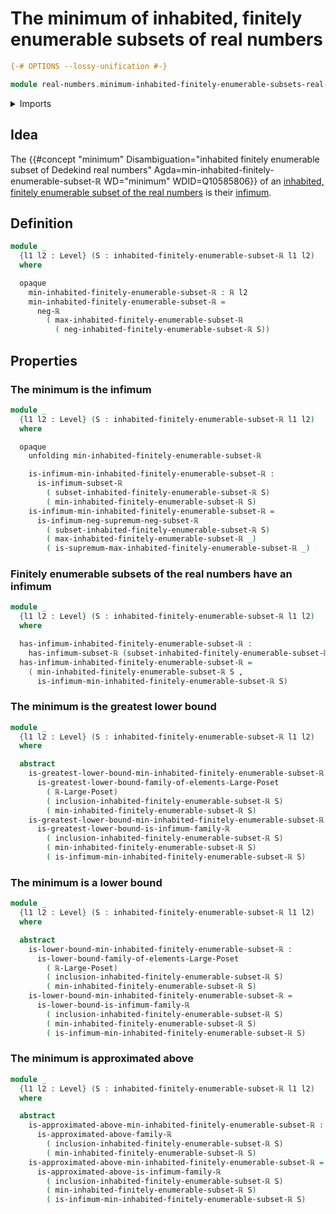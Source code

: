 # The minimum of inhabited, finitely enumerable subsets of real numbers

```agda
{-# OPTIONS --lossy-unification #-}

module real-numbers.minimum-inhabited-finitely-enumerable-subsets-real-numbers where
```

<details><summary>Imports</summary>

```agda
open import foundation.dependent-pair-types
open import foundation.universe-levels

open import order-theory.greatest-lower-bounds-large-posets
open import order-theory.lower-bounds-large-posets

open import real-numbers.dedekind-real-numbers
open import real-numbers.inequality-real-numbers
open import real-numbers.infima-families-real-numbers
open import real-numbers.inhabited-finitely-enumerable-subsets-real-numbers
open import real-numbers.maximum-inhabited-finitely-enumerable-subsets-real-numbers
open import real-numbers.negation-real-numbers
open import real-numbers.subsets-real-numbers

open import univalent-combinatorics.finitely-enumerable-subtypes
```

</details>

## Idea

The
{{#concept "minimum" Disambiguation="inhabited finitely enumerable subset of Dedekind real numbers" Agda=min-inhabited-finitely-enumerable-subset-ℝ WD="minimum" WDID=Q10585806}}
of an
[inhabited, finitely enumerable subset of the real numbers](real-numbers.inhabited-finitely-enumerable-subsets-real-numbers.md)
is their [infimum](real-numbers.infima-families-real-numbers.md).

## Definition

```agda
module _
  {l1 l2 : Level} (S : inhabited-finitely-enumerable-subset-ℝ l1 l2)
  where

  opaque
    min-inhabited-finitely-enumerable-subset-ℝ : ℝ l2
    min-inhabited-finitely-enumerable-subset-ℝ =
      neg-ℝ
        ( max-inhabited-finitely-enumerable-subset-ℝ
          ( neg-inhabited-finitely-enumerable-subset-ℝ S))
```

## Properties

### The minimum is the infimum

```agda
module _
  {l1 l2 : Level} (S : inhabited-finitely-enumerable-subset-ℝ l1 l2)
  where

  opaque
    unfolding min-inhabited-finitely-enumerable-subset-ℝ

    is-infimum-min-inhabited-finitely-enumerable-subset-ℝ :
      is-infimum-subset-ℝ
        ( subset-inhabited-finitely-enumerable-subset-ℝ S)
        ( min-inhabited-finitely-enumerable-subset-ℝ S)
    is-infimum-min-inhabited-finitely-enumerable-subset-ℝ =
      is-infimum-neg-supremum-neg-subset-ℝ
        ( subset-inhabited-finitely-enumerable-subset-ℝ S)
        ( max-inhabited-finitely-enumerable-subset-ℝ _)
        ( is-supremum-max-inhabited-finitely-enumerable-subset-ℝ _)
```

### Finitely enumerable subsets of the real numbers have an infimum

```agda
module _
  {l1 l2 : Level} (S : inhabited-finitely-enumerable-subset-ℝ l1 l2)
  where

  has-infimum-inhabited-finitely-enumerable-subset-ℝ :
    has-infimum-subset-ℝ (subset-inhabited-finitely-enumerable-subset-ℝ S) l2
  has-infimum-inhabited-finitely-enumerable-subset-ℝ =
    ( min-inhabited-finitely-enumerable-subset-ℝ S ,
      is-infimum-min-inhabited-finitely-enumerable-subset-ℝ S)
```

### The minimum is the greatest lower bound

```agda
module _
  {l1 l2 : Level} (S : inhabited-finitely-enumerable-subset-ℝ l1 l2)
  where

  abstract
    is-greatest-lower-bound-min-inhabited-finitely-enumerable-subset-ℝ :
      is-greatest-lower-bound-family-of-elements-Large-Poset
        ( ℝ-Large-Poset)
        ( inclusion-inhabited-finitely-enumerable-subset-ℝ S)
        ( min-inhabited-finitely-enumerable-subset-ℝ S)
    is-greatest-lower-bound-min-inhabited-finitely-enumerable-subset-ℝ =
      is-greatest-lower-bound-is-infimum-family-ℝ
        ( inclusion-inhabited-finitely-enumerable-subset-ℝ S)
        ( min-inhabited-finitely-enumerable-subset-ℝ S)
        ( is-infimum-min-inhabited-finitely-enumerable-subset-ℝ S)
```

### The minimum is a lower bound

```agda
module _
  {l1 l2 : Level} (S : inhabited-finitely-enumerable-subset-ℝ l1 l2)
  where

  abstract
    is-lower-bound-min-inhabited-finitely-enumerable-subset-ℝ :
      is-lower-bound-family-of-elements-Large-Poset
        ( ℝ-Large-Poset)
        ( inclusion-inhabited-finitely-enumerable-subset-ℝ S)
        ( min-inhabited-finitely-enumerable-subset-ℝ S)
    is-lower-bound-min-inhabited-finitely-enumerable-subset-ℝ =
      is-lower-bound-is-infimum-family-ℝ
        ( inclusion-inhabited-finitely-enumerable-subset-ℝ S)
        ( min-inhabited-finitely-enumerable-subset-ℝ S)
        ( is-infimum-min-inhabited-finitely-enumerable-subset-ℝ S)
```

### The minimum is approximated above

```agda
module _
  {l1 l2 : Level} (S : inhabited-finitely-enumerable-subset-ℝ l1 l2)
  where

  abstract
    is-approximated-above-min-inhabited-finitely-enumerable-subset-ℝ :
      is-approximated-above-family-ℝ
        ( inclusion-inhabited-finitely-enumerable-subset-ℝ S)
        ( min-inhabited-finitely-enumerable-subset-ℝ S)
    is-approximated-above-min-inhabited-finitely-enumerable-subset-ℝ =
      is-approximated-above-is-infimum-family-ℝ
        ( inclusion-inhabited-finitely-enumerable-subset-ℝ S)
        ( min-inhabited-finitely-enumerable-subset-ℝ S)
        ( is-infimum-min-inhabited-finitely-enumerable-subset-ℝ S)
```
